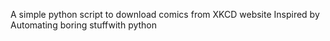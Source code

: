 A simple python script to download comics from XKCD website
Inspired by Automating boring stuffwith python
